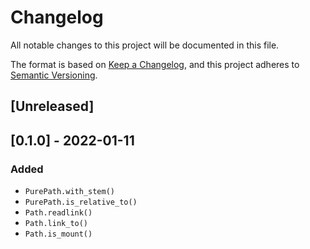 # Changelog

All notable changes to this project will be documented in this file.

The format is based on [Keep a Changelog](https://keepachangelog.com/en/1.0.0/),
and this project adheres to [Semantic Versioning](https://semver.org/spec/v2.0.0.html).

## [Unreleased]

## [0.1.0] - 2022-01-11

### Added

- `PurePath.with_stem()`
- `PurePath.is_relative_to()`
- `Path.readlink()`
- `Path.link_to()`
- `Path.is_mount()`